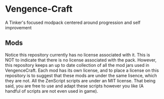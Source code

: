 # Vengence-Craft
A Tinker's focused modpack centered around progression and self improvement

## Mods

Notice this repository currently has no license associated with it. This is NOT to indicate that there is no license associated with the pack. However, this repository keeps an up to date collection of all the mod jars used in VengenceCraft. Each mod has its own license, and to place a license on this repository is to suggest that these mods are under the same lisence, which they are not. All the ZenScript scripts are under an MIT license. That being said, you are free to use and adapt these scripts however you like (A handful of scripts are not even used in game).
